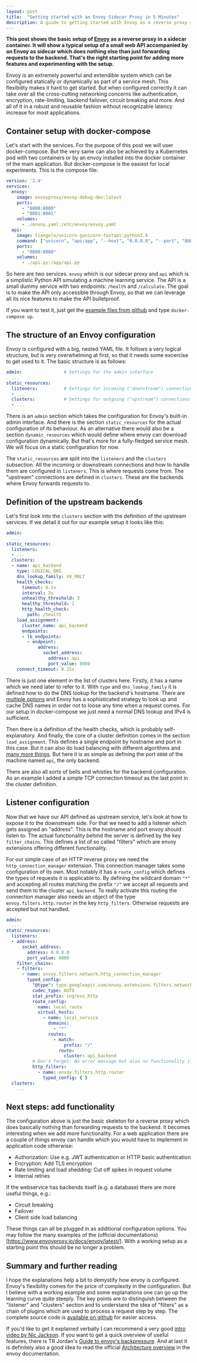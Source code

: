 ```yaml
---
layout: post
title:  "Getting started with an Envoy Sidecar Proxy in 5 Minutes"
description: A guide to getting started with Envoy as a reverse proxy sidecar container.
---
```

<script src="https://cdn.jsdelivr.net/npm/mermaid/dist/mermaid.min.js"></script>
<script>mermaid.initialize({startOnLoad:true, theme:"neutral"});</script>

**This post shows the basic setup of [Envoy](https://www.envoyproxy.io) as a reverse proxy in a sidecar container. It will show a typical setup of a small web API accompanied by an Envoy as sidecar which does nothing else than just forwarding requests to the backend. That's the right starting point for adding more features and experimenting with the setup.** 

Envoy is an extremely powerful and extendible system which can be configured statically or dynamically as part of a service mesh. This flexibility makes it hard to get started. But when configured correctly it can take over all the cross-cutting networking concerns like authentication, encryption, rate-limiting, backend failover, circuit breaking and more. And all of it in a robust and reusable fashion without recognizable latency increase for most applications.

## Container setup with docker-compose
Let's start with the services. For the purpose of this post we will user docker-compose. But the very same can also be achieved by a Kubernetes pod with two containers or by an envoy installed into the docker container of the main application. But docker-compose is the easiest for local experiments. This is the compose file:

```yaml
version: '2.4'
services:
  envoy:
    image: envoyproxy/envoy-debug-dev:latest
    ports:
      - "8800:8800"
      - "8081:8081"
    volumes:
      - ./envoy.yaml:/etc/envoy/envoy.yaml
  api:
    image: tiangolo/uvicorn-gunicorn-fastapi:python3.8
    command: ["uvicorn", "api:app", "--host", "0.0.0.0", "--port", "8080"]
    ports:
      - "8080:8080"
    volumes:
      - ./api.py:/app/api.py
```

So here are two services. `envoy` which is our sidecar proxy and `api` which is a simplistic Python API simulating a machine learning service. The API is a small dummy service with two endpoints: `/health` and `/calculate`. The goal is to make the API only accessible through Envoy, so that we can leverage all its nice features to make the API bulletproof.

If you want to test it, just get the [example files from github](https://github.com/chr1st1ank/blog/code/2021-04-15-envoy-in-5-minutes) and type `docker-compose up`.

## The structure of an Envoy configuration
Envoy is configured with a big, nested YAML file. It follows a very logical structure, but is very overwhelming at first, so that it needs some excercise to get used to it. The basic structure is as follows:

```yaml
admin:                # Settings for the admin interface
  ...
static_resources:
  listeners:          # Settings for incoming ("downstream") connections
  - ...
  clusters:           # Settings for outgoing ("upstream") connections
  - ...
```

There is an `admin` section which takes the configuration for Envoy's built-in admin interface. And there is the section `static_resources` for the actual configuration of its behaviour. As an alternative there would also be a section `dynamic_resources` which would define where envoy can download configuration dynamically. But that's more for a fully-fledged service mesh. We will focus on a static configuration for now.

The `static_resources` are split into the `listeners` and the `clusters` subsection. All the incoming or downstream connections and how to handle them are configured in `listeners`. This is where requests come from. The "upstream" connections are defined in `clusters`. These are the backends where Envoy forwards requests to.

## Definition of the upstream backends
Let's first look into the `clusters` section with the definition of the upstream services. If we detail it out for our example setup it looks like this:
```yaml
admin:
  ...
static_resources:
  listeners:
  - ...
  clusters:
  - name: api_backend
    type: LOGICAL_DNS
    dns_lookup_family: V4_ONLY
    health_checks:
      timeout: 0.1s
      interval: 3s
      unhealthy_threshold: 3
      healthy_threshold: 1
      http_health_check:
        path: /health
    load_assignment:
      cluster_name: api_backend
      endpoints:
      - lb_endpoints:
        - endpoint:
            address:
              socket_address:
                address: api
                port_value: 8080
    connect_timeout: 0.25s
``` 

There is just one element in the list of clusters here. Firstly, it has a name which we need later to refer to it. With `type` and `dns_lookup_family` it is defined how to do the DNS lookup for the backend's hostname. There are [multiple options](https://www.envoyproxy.io/docs/envoy/latest/api-v2/api/v2/cluster.proto#enum-cluster-discoverytype) and Envoy has a sophisticated strategy to look up and cache DNS names in order not to loose any time when a request comes. For our setup in docker-compose we just need a normal DNS lookup and IPv4 is sufficient.

Then there is a definition of the health checks, which is probably self-explanatory. And finally, the core of a cluster definition comes in the section `load_assignment`. This defines a single endpoint by hostname and port in this case. But it can also do load balancing with different algorithms and [many more things](https://www.envoyproxy.io/docs/envoy/latest/api-v3/config/endpoint/v3/endpoint.proto#envoy-v3-api-msg-config-endpoint-v3-clusterloadassignment). But here it is as simple as defining the port `8080` of the machine named `api`, the only backend.

There are also all sorts of bells and whistles for the backend configuration. As an example I added a simple TCP connection timeout as the last point in the cluster definition.

## Listener configuration
Now that we have our API defined as upstream service, let's look at how to expose it to the downstream side. For that we need to add a listener which gets assigned an "address". This is the hostname and port envoy should listen to. The actual functionality behind the server is defined by the key `filter_chains`. This defines a list of so called "filters" which are envoy extensions offering different functionality. 

For our simple case of an HTTP reverse proxy we need the `http_connection_manager` extension. This connection manager takes some configuration of its own. Most notably it has a `route_config` which defines the types of requests it is applicable to. By defining the wildcard domain `"*"` and accepting all routes matching the prefix `"/"` we accept all requests and send them to the cluster `api_backend`. To really activate this routing the connection manager also needs an object of the type `envoy.filters.http.router` in the key `http_filters`. Otherwise requests are accepted but not handled.

```yaml
admin:
  ...
static_resources:
  listeners:
  - address:
      socket_address:
        address: 0.0.0.0
        port_value: 8800
    filter_chains:
    - filters:
      - name: envoy.filters.network.http_connection_manager
        typed_config:
          "@type": type.googleapis.com/envoy.extensions.filters.network.http_connection_manager.v3.HttpConnectionManager
          codec_type: AUTO
          stat_prefix: ingress_http
          route_config:
            name: local_route
            virtual_hosts:
              - name: local_service
                domains:
                  - "*"
                routes:
                  - match:
                      prefix: "/"
                    route:
                      cluster: api_backend
          # Don't forget: No error message but also no functionality if missing
          http_filters:
            - name: envoy.filters.http.router
              typed_config: { }
  clusters:
    ...
```

## Next steps: add functionality
The configuration above is just the basic skeleton for a reverse proxy which does basically nothing than forwarding requests to the backend. It becomes interesting when we add more functionality. For a web application there are a couple of things envoy can handle which you would have to implement in application code otherwise:

- Authorization: Use e.g. JWT authentication or HTTP basic authentication
- Encryption: Add TLS encryption
- Rate limiting and load shedding: Cut off spikes in request volume
- Internal retries

If the webservice has backends itself (e.g. a database) there are more useful things, e.g.:
- Circuit breaking
- Failover
- Client side load balancing

These things can all be plugged in as additional configuration options. You may follow the many examples of the (official documentations)[https://www.envoyproxy.io/docs/envoy/latest/]. With a working setup as a starting point this should be no longer a problem.

## Summary and further reading

I hope the explanations help a bit to demystify how envoy is configured. Envoy's flexibility comes for the price of complexity in the configuration. But I believe with a working example and some explanations one can go up the learning curve quite steeply. The key points are to distinguish between the "listener" and "clusters" section and to understand the idea of "filters" as a chain of plugins which are used to process a request step by step.
The complete source code is [available on github](https://github.com/chr1st1ank/blog/code/2021-04-15-envoy-in-5-minutes) for easier access.

If you'd like to get it explained verbally I can recommend a very good [intro video by Nic Jackson](https://youtu.be/D0cuv1AEftE).
If you want to get a quick overview of useful features, there is TR Jordan's [Guide to envoy's backpressure](https://blog.turbinelabs.io/a-guide-to-envoys-backpressure-22eec025ef04). And at last it is definitely also a good idea to read the official [Architecture overview](https://www.envoyproxy.io/docs/envoy/latest/intro/arch_overview/arch_overview) in the envoy documentation.
